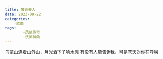 ```yaml
---
title: 奢香夫人
date: 2023-09-22
categories:
    -歌曲
tags:
        -凤凰传奇
        -洗脑神曲
---
```

乌蒙山连着山外山，月光洒下了响水滩
有没有人能告诉我，可是苍天对你在呼唤